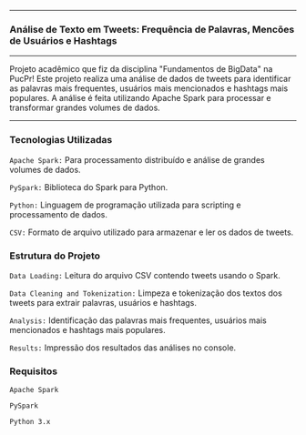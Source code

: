 ------

### Análise de Texto em Tweets: Frequência de Palavras, Mencões de Usuários e Hashtags


------

Projeto acadêmico que fiz da disciplina "Fundamentos de BigData" na PucPr! Este projeto realiza uma análise de dados de tweets para identificar as palavras mais frequentes,
usuários mais mencionados e hashtags mais populares. A análise é feita utilizando Apache Spark para processar e transformar grandes volumes de dados.


------

### Tecnologias Utilizadas

`Apache Spark:` Para processamento distribuído e análise de grandes volumes de dados.

`PySpark:` Biblioteca do Spark para Python.

`Python:` Linguagem de programação utilizada para scripting e processamento de dados.

`CSV:` Formato de arquivo utilizado para armazenar e ler os dados de tweets.

### Estrutura do Projeto

`Data Loading:` Leitura do arquivo CSV contendo tweets usando o Spark.

`Data Cleaning and Tokenization:` Limpeza e tokenização dos textos dos tweets para extrair palavras, usuários e hashtags.

`Analysis:` Identificação das palavras mais frequentes, usuários mais mencionados e hashtags mais populares.

`Results:` Impressão dos resultados das análises no console.

### Requisitos

`Apache Spark`

`PySpark`

`Python 3.x`
